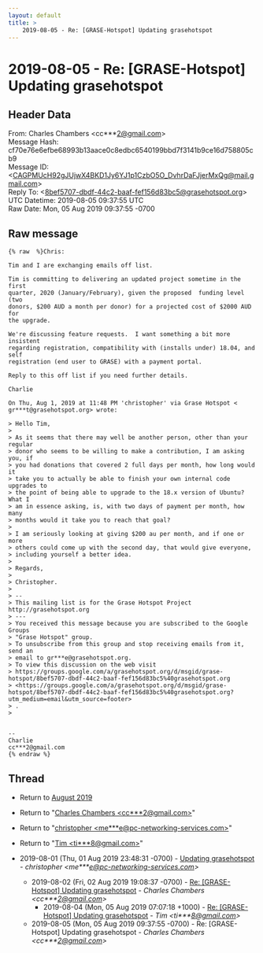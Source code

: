 ```yaml
---
layout: default
title: >
    2019-08-05 - Re: [GRASE-Hotspot] Updating grasehotspot
---
```


# 2019-08-05 - Re: [GRASE-Hotspot] Updating grasehotspot

## Header Data

From: Charles Chambers \<cc***2@gmail.com\><br>
Message Hash: cf70e76e6efbe68993b13aace0c8edbc6540199bbd7f3141b9ce16d758805cb9<br>
Message ID: \<CAGPMUcH92gJUjwX4BKD1Jy6YJ1p1CzbO5O_DvhrDaFJjerMxQg@mail.gmail.com\><br>
Reply To: \<8bef5707-dbdf-44c2-baaf-fef156d83bc5@grasehotspot.org\><br>
UTC Datetime: 2019-08-05 09:37:55 UTC<br>
Raw Date: Mon, 05 Aug 2019 09:37:55 -0700<br>

## Raw message

```
{% raw  %}Chris:

Tim and I are exchanging emails off list.

Tim is committing to delivering an updated project sometime in the first
quarter, 2020 (January/February), given the proposed  funding level (two
donors, $200 AUD a month per donor) for a projected cost of $2000 AUD for
the upgrade.

We're discussing feature requests.  I want something a bit more insistent
regarding registration, compatibility with (installs under) 18.04, and self
registration (end user to GRASE) with a payment portal.

Reply to this off list if you need further details.

Charlie

On Thu, Aug 1, 2019 at 11:48 PM 'christopher' via Grase Hotspot <
gr***t@grasehotspot.org> wrote:

> Hello Tim,
>
> As it seems that there may well be another person, other than your regular
> donor who seems to be willing to make a contribution, I am asking you, if
> you had donations that covered 2 full days per month, how long would it
> take you to actually be able to finish your own internal code upgrades to
> the point of being able to upgrade to the 18.x version of Ubuntu?  What I
> am in essence asking, is, with two days of payment per month, how many
> months would it take you to reach that goal?
>
> I am seriously looking at giving $200 au per month, and if one or more
> others could come up with the second day, that would give everyone,
> including yourself a better idea.
>
> Regards,
>
> Christopher.
>
> --
> This mailing list is for the Grase Hotspot Project http://grasehotspot.org
> ---
> You received this message because you are subscribed to the Google Groups
> "Grase Hotspot" group.
> To unsubscribe from this group and stop receiving emails from it, send an
> email to gr***e@grasehotspot.org.
> To view this discussion on the web visit
> https://groups.google.com/a/grasehotspot.org/d/msgid/grase-hotspot/8bef5707-dbdf-44c2-baaf-fef156d83bc5%40grasehotspot.org
> <https://groups.google.com/a/grasehotspot.org/d/msgid/grase-hotspot/8bef5707-dbdf-44c2-baaf-fef156d83bc5%40grasehotspot.org?utm_medium=email&utm_source=footer>
> .
>


-- 
Charlie
cc***2@gmail.com
{% endraw %}
```

## Thread

+ Return to [August 2019](/archive/2019/08)

+ Return to "[Charles Chambers <cc***2<span>@</span>gmail.com>](/authors/cc___2_at_gmail_com)"
+ Return to "[christopher <me***e<span>@</span>pc-networking-services.com>](/authors/me___e_at_pcnetworkingservices_com)"
+ Return to "[Tim <ti***8<span>@</span>gmail.com>](/authors/ti___8_at_gmail_com)"

+ 2019-08-01 (Thu, 01 Aug 2019 23:48:31 -0700) - [Updating grasehotspot](/archive/2019/08/c4e79342e9d33c80a82a9f9020c37f884e48e69324769b8ba14f1260648ddb39) - _christopher \<me***e@pc-networking-services.com\>_
  + 2019-08-02 (Fri, 02 Aug 2019 19:08:37 -0700) - [Re: [GRASE-Hotspot] Updating grasehotspot](/archive/2019/08/88ae60266f307fd351092a8b7d6d7e565d8c2597c70d98c88484c250cd44e3b6) - _Charles Chambers \<cc***2@gmail.com\>_
    + 2019-08-04 (Mon, 05 Aug 2019 07:07:18 +1000) - [Re: [GRASE-Hotspot] Updating grasehotspot](/archive/2019/08/96e1eb8773b038243b38812f91f32e97bc8823bcf6b160df2148bf65c2a8e042) - _Tim \<ti***8@gmail.com\>_
  + 2019-08-05 (Mon, 05 Aug 2019 09:37:55 -0700) - Re: [GRASE-Hotspot] Updating grasehotspot - _Charles Chambers \<cc***2@gmail.com\>_

